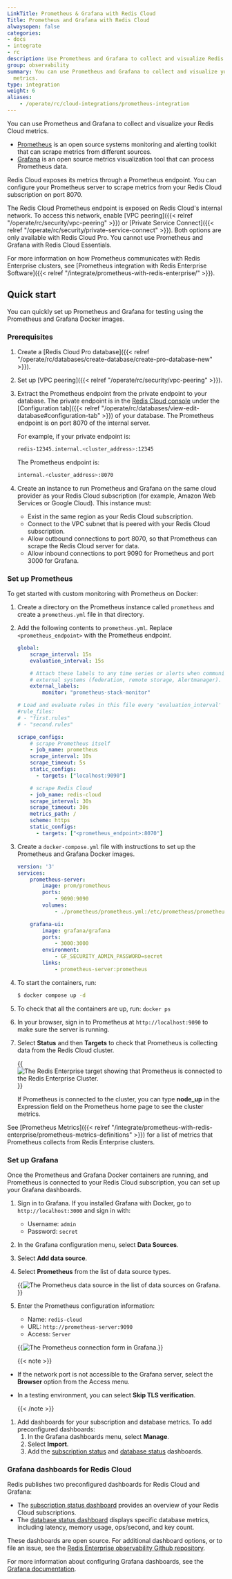 ```yaml
---
LinkTitle: Prometheus & Grafana with Redis Cloud
Title: Prometheus and Grafana with Redis Cloud
alwaysopen: false
categories:
- docs
- integrate
- rc
description: Use Prometheus and Grafana to collect and visualize Redis Cloud metrics.
group: observability
summary: You can use Prometheus and Grafana to collect and visualize your Redis Cloud
  metrics.
type: integration
weight: 6
aliases:
    - /operate/rc/cloud-integrations/prometheus-integration
---
```


You can use Prometheus and Grafana to collect and visualize your Redis Cloud metrics.

- [Prometheus](https://prometheus.io/) is an open source systems monitoring and alerting toolkit that can scrape metrics from different sources.
- [Grafana](https://grafana.com/) is an open source metrics visualization tool that can process Prometheus data.

Redis Cloud exposes its metrics through a Prometheus endpoint. You can configure your Prometheus server to scrape metrics from your Redis Cloud subscription on port 8070.

The Redis Cloud Prometheus endpoint is exposed on Redis Cloud's internal network. To access this network, enable [VPC peering]({{< relref "/operate/rc/security/vpc-peering" >}}) or [Private Service Connect]({{< relref "/operate/rc/security/private-service-connect" >}}). Both options are only available with Redis Cloud Pro. You cannot use Prometheus and Grafana with Redis Cloud Essentials.

For more information on how Prometheus communicates with Redis Enterprise clusters, see [Prometheus integration with Redis Enterprise Software]({{< relref "/integrate/prometheus-with-redis-enterprise/" >}}).

## Quick start

You can quickly set up Prometheus and Grafana for testing using the Prometheus and Grafana Docker images. 

### Prerequisites

1. Create a [Redis Cloud Pro database]({{< relref "/operate/rc/databases/create-database/create-pro-database-new" >}}). 

1. Set up [VPC peering]({{< relref "/operate/rc/security/vpc-peering" >}}).

1. Extract the Prometheus endpoint from the private endpoint to your database. The private endpoint is in the [Redis Cloud console](https://app.redislabs.com/) under the [Configuration tab]({{< relref "/operate/rc/databases/view-edit-database#configuration-tab" >}}) of your database. The Prometheus endpoint is on port 8070 of the internal server.

    For example, if your private endpoint is:

    ```sh
    redis-12345.internal.<cluster_address>:12345
    ```

    The Prometheus endpoint is:

    ```sh
    internal.<cluster_address>:8070
    ``` 

1. Create an instance to run Prometheus and Grafana on the same cloud provider as your Redis Cloud subscription (for example, Amazon Web Services or Google Cloud). This instance must:
    - Exist in the same region as your Redis Cloud subscription.
    - Connect to the VPC subnet that is peered with your Redis Cloud subscription.
    - Allow outbound connections to port 8070, so that Prometheus can scrape the Redis Cloud server for data.
    - Allow inbound connections to port 9090 for Prometheus and port 3000 for Grafana.

### Set up Prometheus

To get started with custom monitoring with Prometheus on Docker:

1. Create a directory on the Prometheus instance called `prometheus` and create a `prometheus.yml` file in that directory.

1. Add the following contents to `prometheus.yml`. Replace `<prometheus_endpoint>` with the Prometheus endpoint.

    ```yml 
    global:
        scrape_interval: 15s
        evaluation_interval: 15s

        # Attach these labels to any time series or alerts when communicating with
        # external systems (federation, remote storage, Alertmanager).
        external_labels:
            monitor: "prometheus-stack-monitor"

    # Load and evaluate rules in this file every 'evaluation_interval' seconds.
    #rule_files:
    # - "first.rules"
    # - "second.rules"

    scrape_configs:
        # scrape Prometheus itself
        - job_name: prometheus
        scrape_interval: 10s
        scrape_timeout: 5s
        static_configs:
          - targets: ["localhost:9090"]

        # scrape Redis Cloud
        - job_name: redis-cloud
        scrape_interval: 30s
        scrape_timeout: 30s
        metrics_path: /
        scheme: https
        static_configs:
          - targets: ["<prometheus_endpoint>:8070"]
    ```

1. Create a `docker-compose.yml` file with instructions to set up the Prometheus and Grafana Docker images.

    ```yml
    version: '3'
    services:
        prometheus-server:
            image: prom/prometheus
            ports:
                - 9090:9090
            volumes:
                - ./prometheus/prometheus.yml:/etc/prometheus/prometheus.yml

        grafana-ui:
            image: grafana/grafana
            ports:
                - 3000:3000
            environment:
                - GF_SECURITY_ADMIN_PASSWORD=secret
            links:
                - prometheus-server:prometheus
    ```

1. To start the containers, run:

    ```sh
    $ docker compose up -d
    ```

1. To check that all the containers are up, run: `docker ps`
1. In your browser, sign in to Prometheus at `http://localhost:9090` to make sure the server is running.
1. Select **Status** and then **Targets** to check that Prometheus is collecting data from the Redis Cloud cluster.

    {{<image filename="images/rs/prometheus-target.png" alt="The Redis Enterprise target showing that Prometheus is connected to the Redis Enterprise Cluster.">}}

    If Prometheus is connected to the cluster, you can type **node_up** in the Expression field on the Prometheus home page to see the cluster metrics.

See [Prometheus Metrics]({{< relref "/integrate/prometheus-with-redis-enterprise/prometheus-metrics-definitions" >}}) for a list of metrics that Prometheus collects from Redis Enterprise clusters.

### Set up Grafana

Once the Prometheus and Grafana Docker containers are running, and Prometheus is connected to your Redis Cloud subscription, you can set up your Grafana dashboards.

1. Sign in to Grafana. If you installed Grafana with Docker, go to `http://localhost:3000` and sign in with:

    - Username: `admin`
    - Password: `secret`

1. In the Grafana configuration menu, select **Data Sources**.

1. Select **Add data source**.

1. Select **Prometheus** from the list of data source types.

    {{<image filename="images/rs/prometheus-datasource.png" alt="The Prometheus data source in the list of data sources on Grafana.">}}

1. Enter the Prometheus configuration information:

    - Name: `redis-cloud`
    - URL: `http://prometheus-server:9090`
    - Access: `Server`

    {{<image filename="images/rc/prometheus-connection.png" alt="The Prometheus connection form in Grafana.">}}

    {{< note >}}

- If the network port is not accessible to the Grafana server, select the **Browser** option from the Access menu.
- In a testing environment, you can select **Skip TLS verification**.

    {{< /note >}}

1. Add dashboards for your subscription and database metrics.
    To add preconfigured dashboards:
    1. In the Grafana dashboards menu, select **Manage**.
    1. Select **Import**.
    1. Add the [subscription status](https://grafana.com/grafana/dashboards/18406-subscription-status-dashboard/) and [database status](https://grafana.com/grafana/dashboards/18407-database-status-dashboard/) dashboards.

### Grafana dashboards for Redis Cloud

Redis publishes two preconfigured dashboards for Redis Cloud and Grafana:

* The [subscription status dashboard](https://grafana.com/grafana/dashboards/18406-subscription-status-dashboard/) provides an overview of your Redis Cloud subscriptions.
* The [database status dashboard](https://grafana.com/grafana/dashboards/18407-database-status-dashboard/) displays specific database metrics, including latency, memory usage, ops/second, and key count.

These dashboards are open source. For additional dashboard options, or to file an issue, see the [Redis Enterprise observability Github repository](https://github.com/redis-field-engineering/redis-enterprise-observability/tree/main/grafana).

For more information about configuring Grafana dashboards, see the [Grafana documentation](https://grafana.com/docs/).